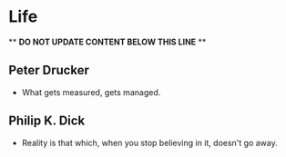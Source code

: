 Life
====

** **DO NOT UPDATE CONTENT BELOW THIS LINE** **

Peter Drucker
-------------

* What gets measured, gets managed.

Philip K. Dick
--------------

* Reality is that which, when you stop believing in it, doesn't go away.

